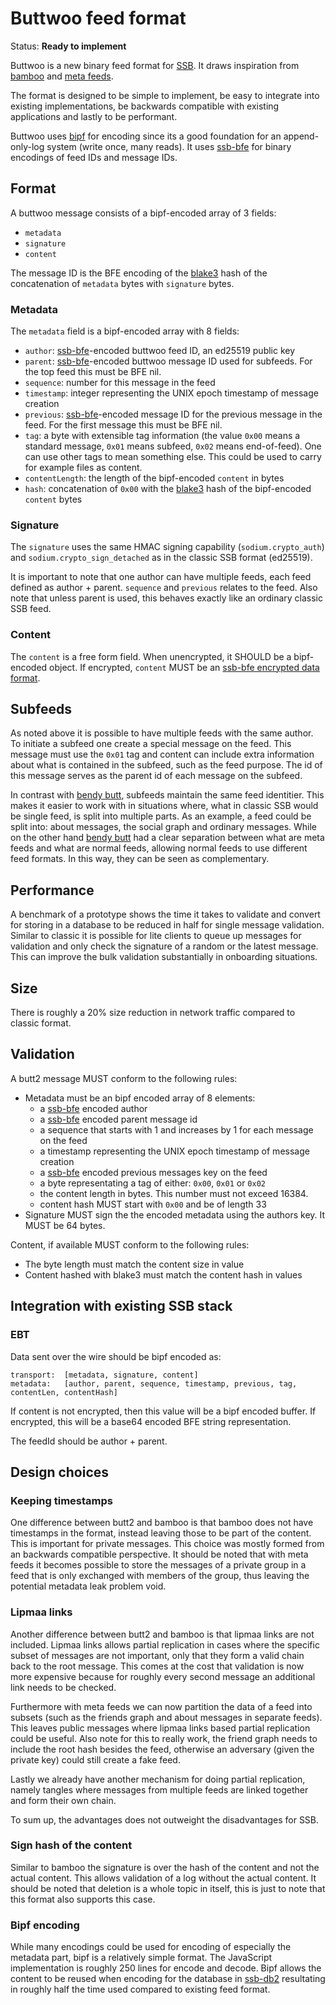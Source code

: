 # Buttwoo feed format

Status: **Ready to implement**

Buttwoo is a new binary feed format for [SSB]. It draws inspiration
from [bamboo] and [meta feeds].

The format is designed to be simple to implement, be easy to integrate
into existing implementations, be backwards compatible with existing
applications and lastly to be performant.

Buttwoo uses [bipf] for encoding since its a good foundation for an
append-only-log system (write once, many reads). It uses [ssb-bfe] for
binary encodings of feed IDs and message IDs.

## Format

A buttwoo message consists of a bipf-encoded array of 3 fields:

- `metadata`
- `signature`
- `content`

The message ID is the BFE encoding of the [blake3] hash of the
concatenation of `metadata` bytes with `signature` bytes.

### Metadata

The `metadata` field is a bipf-encoded array with 8 fields:

 - `author`: [ssb-bfe]-encoded buttwoo feed ID, an ed25519 public key
 - `parent`: [ssb-bfe]-encoded buttwoo message ID used for subfeeds. 
   For the top feed this must be BFE nil.
 - `sequence`: number for this message in the feed
 - `timestamp`: integer representing the UNIX epoch timestamp of 
   message creation
 - `previous`: [ssb-bfe]-encoded message ID for the previous message 
   in the feed. For the first message this must be BFE nil.
 - `tag`: a byte with extensible tag information (the value `0x00` 
   means a standard message, `0x01` means subfeed, `0x02` means 
   end-of-feed). One can use other tags to mean something else. This 
   could be used to carry for example files as content.
 - `contentLength`: the length of the bipf-encoded `content` in bytes
 - `hash`: concatenation of `0x00` with the [blake3] hash of the 
    bipf-encoded `content` bytes
    
### Signature

The `signature` uses the same HMAC signing capability (`sodium.crypto_auth`) 
and `sodium.crypto_sign_detached` as in the classic SSB format (ed25519).

It is important to note that one author can have multiple feeds, each
feed defined as author + parent. `sequence` and `previous` relates to
the feed. Also note that unless parent is used, this behaves exactly
like an ordinary classic SSB feed.

### Content

The `content` is a free form field. When unencrypted, it SHOULD be a 
bipf-encoded object. If encrypted, `content` MUST be an 
[ssb-bfe encrypted data format].

## Subfeeds

As noted above it is possible to have multiple feeds with the same
author. To initiate a subfeed one create a special message on the
feed. This message must use the `0x01` tag and content can include
extra information about what is contained in the subfeed, such as the
feed purpose. The id of this message serves as the parent id of each
message on the subfeed.

In contrast with [bendy butt], subfeeds maintain the same feed
identitier. This makes it easier to work with in situations where,
what in classic SSB would be single feed, is split into multiple
parts. As an example, a feed could be split into: about messages, the
social graph and ordinary messages. While on the other hand [bendy
butt] had a clear separation between what are meta feeds and what are
normal feeds, allowing normal feeds to use different feed formats. In
this way, they can be seen as complementary.

## Performance

A benchmark of a prototype shows the time it takes to validate and
convert for storing in a database to be reduced in half for single
message validation. Similar to classic it is possible for lite clients
to queue up messages for validation and only check the signature of a
random or the latest message. This can improve the bulk validation
substantially in onboarding situations.

## Size

There is roughly a 20% size reduction in network traffic compared to
classic format.

## Validation

A butt2 message MUST conform to the following rules:
 - Metadata must be an bipf encoded array of 8 elements:
   - a [ssb-bfe] encoded author
   - a [ssb-bfe] encoded parent message id
   - a sequence that starts with 1 and increases by 1 for each message
     on the feed
   - a timestamp representing the UNIX epoch timestamp of message
     creation
   - a [ssb-bfe] encoded previous messages key on the feed
   - a byte representating a tag of either: `0x00`, `0x01` or `0x02`
   - the content length in bytes. This number must not exceed 16384.
   - content hash MUST start with `0x00` and be of length 33
 - Signature MUST sign the the encoded metadata using the authors key. It
   MUST be 64 bytes.

Content, if available MUST conform to the following rules: 
 - The byte length must match the content size in value
 - Content hashed with blake3 must match the content hash in values

## Integration with existing SSB stack

### EBT

Data sent over the wire should be bipf encoded as:

```
transport:  [metadata, signature, content]
metadata:   [author, parent, sequence, timestamp, previous, tag, contentLen, contentHash]
```

If content is not encrypted, then this value will be a bipf encoded
buffer. If encrypted, this will be a base64 encoded BFE string
representation.

The feedId should be author + parent.

## Design choices

### Keeping timestamps

One difference between butt2 and bamboo is that bamboo does not have
timestamps in the format, instead leaving those to be part of the
content. This is important for private messages. This choice was
mostly formed from an backwards compatible perspective. It should be
noted that with meta feeds it becomes possible to store the messages
of a private group in a feed that is only exchanged with members of
the group, thus leaving the potential metadata leak problem void.

### Lipmaa links

Another difference between butt2 and bamboo is that lipmaa links are
not included. Lipmaa links allows partial replication in cases where
the specific subset of messages are not important, only that they form
a valid chain back to the root message. This comes at the cost that
validation is now more expensive because for roughly every second
message an additional link needs to be checked.

Furthermore with meta feeds we can now partition the data of a feed
into subsets (such as the friends graph and about messages in separate
feeds). This leaves public messages where lipmaa links based partial
replication could be useful. Also note for this to really work, the
friend graph needs to include the root hash besides the feed,
otherwise an adversary (given the private key) could still create a
fake feed. 

Lastly we already have another mechanism for doing partial
replication, namely tangles where messages from multiple feeds are
linked together and form their own chain.

To sum up, the advantages does not outweight the disadvantages for
SSB.

### Sign hash of the content

Similar to bamboo the signature is over the hash of the content and
not the actual content. This allows validation of a log without the
actual content. It should be noted that deletion is a whole topic in
itself, this is just to note that this format also supports this case.

### Bipf encoding

While many encodings could be used for encoding of especially the
metadata part, bipf is a relatively simple format. The JavaScript
implementation is roughly 250 lines for encode and decode. Bipf allows
the content to be reused when encoding for the database in [ssb-db2]
resultating in roughly half the time used compared to existing feed
format.

[SSB]: https://ssbc.github.io/scuttlebutt-protocol-guide/
[meta feeds]: https://github.com/ssb-ngi-pointer/ssb-meta-feeds-spec
[bendy butt]: https://github.com/ssb-ngi-pointer/bendy-butt-spec
[bipf]: https://github.com/ssbc/bipf
[bamboo]: https://github.com/AljoschaMeyer/bamboo/
[ssb-bfe]: https://github.com/ssb-ngi-pointer/ssb-bfe-spec
[ssb-bfe encrypted data format]: https://github.com/ssb-ngi-pointer/ssb-bfe-spec#5-encrypted-data-formats
[blake3]: https://github.com/BLAKE3-team/BLAKE3
[EBT]: https://github.com/ssbc/ssb-ebt
[ssb-db2]: https://github.com/ssb-ngi-pointer/ssb-db2
[Why it is ok to sign hashes instead of full messages]: https://crypto.stackexchange.com/questions/6335/is-signing-a-hash-instead-of-the-full-data-considered-secure
